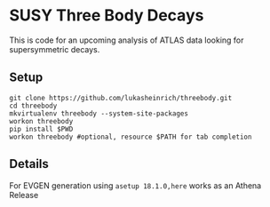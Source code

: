 SUSY Three Body Decays
======================


This is code for an upcoming analysis of ATLAS data looking for supersymmetric decays.

Setup
------

    git clone https://github.com/lukasheinrich/threebody.git
    cd threebody                                            
    mkvirtualenv threebody --system-site-packages
	workon threebody
	pip install $PWD
	workon threebody #optional, resource $PATH for tab completion
	
Details
-------
For EVGEN generation using `asetup 18.1.0,here` works as an Athena Release
